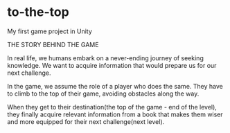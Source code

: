 # to-the-top
My first game project in Unity

THE STORY BEHIND THE GAME

In real life, we humans embark on a never-ending journey of seeking knowledge. 
We want to acquire information that would prepare us for our next challenge.

In the game, we assume the role of a player who does the same. 
They have to climb to the top of their game, avoiding obstacles along the way.

When they get to their destination(the top of the game - end of the level), 
they finally acquire relevant information from a book that makes them wiser 
and more equipped for their next challenge(next level).
